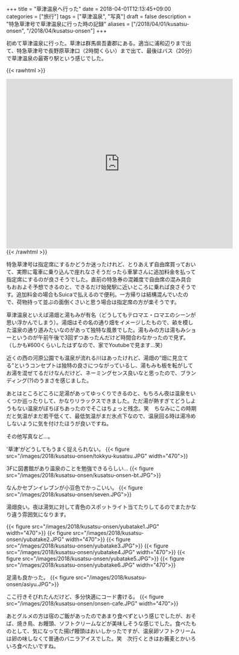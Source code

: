 +++
title = "草津温泉へ行った"
date = 2018-04-01T12:13:45+09:00
categories = ["旅行"]
tags = ["草津温泉", "写真"]
draft = false
description = "特急草津号で草津温泉に行った時の記録"
aliases = ["/2018/04/01/kusatsu-onsen", "/2018/04/kusatsu-onsen"]
+++

初めて草津温泉に行った。草津は群馬県吾妻郡にある。適当に浦和辺りまで出て、特急草津号で長野原草津口（2時間くらい）まで出て、最後はバス（20分）で草津温泉の最寄り駅という感じでした。


{{< rawhtml >}}
<iframe src="https://www.google.com/maps/embed?pb=!1m18!1m12!1m3!1d3202.147531816357!2d138.59452221530844!3d36.622835279985296!2m3!1f0!2f0!3f0!3m2!1i1024!2i768!4f13.1!3m3!1m2!1s0x601de6537acdb233%3A0x12ef9439de3e2003!2z6I2J5rSl5rip5rOJ!5e0!3m2!1sja!2sjp!4v1522552973002" width="600" height="450" frameborder="0" style="border:0" allowfullscreen></iframe>
{{< /rawhtml >}}

特急草津号は指定席にするかどうか迷ったけれど、とりあえず自由席買っておいて、実際に電車に乗り込んで座れなさそうだったら車掌さんに追加料金を払って指定席にするのが良さそうでした。直前の特急券の混雑度で自由席の混み具合もおおよそ予想できるのと、できるだけ始発駅に近いところに乗れば良さそうです。追加料金の場合もSuicaで払えるので便利。一方帰りは結構混んでいたので、荷物持って並ぶの面倒くさいと思う場合は指定席の方が楽そうです。


草津温泉といえば湯畑と湯もみが有名（どうしてもテロマエ・ロマエのシーンが思い浮かんでしまう）。湯畑はその名の通り畑をイメージしたもので、畝を模した温泉の通り道みたいなのがあって独特な風景でした。湯もみの方は湯もみショーというのが午前午後で3回ずつあったんだけど時間合わなかったので見ず。（しかも¥600くらいしたはずなので、家でYoutubeで見ます…笑）

近くの西の河原公園でも温泉が流れる川はあったけれど、湯畑の”畑に見立てる”というコンセプトは独特の良さにつながっているし、湯もみも板を転がしてお湯を混ぜてるだけなんだけど、ネーミングセンス良いなと思ったので、ブランディング(?)のうまさを感じました。

あとはところどころに足湯があってゆっくりできるのと、もちろん夜は温泉をいくつか巡ったりして、かなりリラックスできました。ただ湯が熱すぎてどうしようもない温泉がぼちぼちあったのでそこはちょっと残念。笑　ちなみにこの時期だと気温がまだ若干低くて、最低気温がまだ氷点下なので、温泉回る時は湯冷めしないように気を付けたほうが良いですね。


その他写真など…。

'草津'がどうしてもうまく捉えられない。
{{< figure src="/images/2018/kusatsu-onsen/tokkyu-kusatsu.JPG" width="470">}}

3Fに図書館があり温泉のことを勉強できるらしい…
{{< figure src="/images/2018/kusatsu-onsen/kusatsu-onsen-bt.JPG">}}

なんかセブンイレブンが小豆色でかっこいい。
{{< figure src="/images/2018/kusatsu-onsen/seven.JPG">}}

湯畑良い。夜は湯気に対して青色のスポットライト当てたりしてるのでまたかなり違う雰囲気になります。

{{< figure src="/images/2018/kusatsu-onsen/yubatake1.JPG" width="470">}}
{{< figure src="/images/2018/kusatsu-onsen/yubatake2.JPG" width="470">}}
{{< figure src="/images/2018/kusatsu-onsen/yubatake3.JPG">}}
{{< figure src="/images/2018/kusatsu-onsen/yubatake4.JPG" width="470">}}
{{< figure src="/images/2018/kusatsu-onsen/yubatake5.JPG">}}
{{< figure src="/images/2018/kusatsu-onsen/yubatake6.JPG" width="470">}}

足湯も良かった。
{{< figure src="/images/2018/kusatsu-onsen/asiyu.JPG">}}

ここ行きそびれたんだけど、多分快適にコード書ける。
{{< figure src="/images/2018/kusatsu-onsen/onsen-cafe.JPG" width="470">}}


あとグルメの方は宿のご飯があったのであまり食べずという感じでしたが、おそば、焼き鳥、お饅頭、ソフトクリームなどが美味しそうな感じでした。食べたものとして、気になってた揚げ饅頭はおいしかったですが、温泉卵ソフトクリームは卵の味しなくて普通のバニラアイスでした。笑　次行くときはお蕎麦とかいろいろ食べたいですね。

<!-- 
- 草津の歴史とか
- 泉質とか
-->


